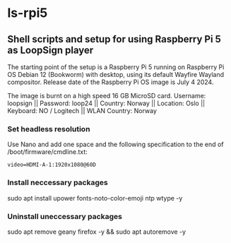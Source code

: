 # ls-rpi5
## Shell scripts and setup for using Raspberry Pi 5 as LoopSign player

The starting point of the setup is a Raspberry Pi 5 running on Raspberry Pi OS Debian 12 (Bookworm) with desktop, using its default Wayfire Wayland compositor. Release date of the Raspberry Pi OS image is July 4 2024.

The image is burnt on a high speed 16 GB MicroSD card. Username: loopsign || Password: loop24 || Country: Norway || Location: Oslo || Keyboard: NO / Logitech || WLAN Country: Norway

### Set headless resolution
Use Nano and add one space and the following specification to the end of /boot/firmware/cmdline.txt:
```
video=HDMI-A-1:1920x1080@60D
```

### Install neccessary packages
sudo apt install upower fonts-noto-color-emoji ntp wtype -y

### Uninstall uneccessary packages
sudo apt remove geany firefox -y && sudo apt autoremove -y

